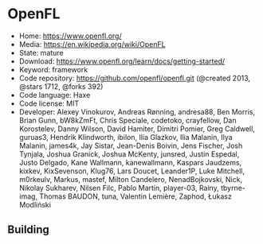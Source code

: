# OpenFL

- Home: https://www.openfl.org/
- Media: https://en.wikipedia.org/wiki/OpenFL
- State: mature
- Download: https://www.openfl.org/learn/docs/getting-started/
- Keyword: framework
- Code repository: https://github.com/openfl/openfl.git (@created 2013, @stars 1712, @forks 392)
- Code language: Haxe
- Code license: MIT
- Developer: Alexey Vinokurov, Andreas Rønning, andresa88, Ben Morris, Brian Gunn, bW8kZmFt, Chris Speciale, codetoko, crayfellow, Dan Korostelev, Danny Wilson, David Hamiter, Dimitri Pomier, Greg Caldwell, guruas3, Hendrik Klindworth, ibilon, Ilia Glazkov, Ilia Malanin, Ilya Malanin, james4k, Jay Sistar, Jean-Denis Boivin, Jens Fischer, Josh Tynjala, Joshua Granick, Joshua McKenty, junsred, Justin Espedal, Justo Delgado, Kane Wallmann, kanewallmann, Kaspars Jaudzems, kixkev, KixSevenson, Klug76, Lars Doucet, Leander1P, Luke Mitchell, m0rkeulv, Markus, mastef, Milton Candelero, NenadBojkovski, Nick, Nikolay Sukharev, Nilsen Filc, Pablo Martin, player-03, Rainy, tbyrne-imag, Thomas BAUDON, tuna, Valentin Lemière, Zaphod, Łukasz Modliński

## Building
